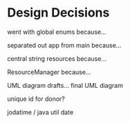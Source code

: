 # Design Decisions


went with global enums because...

separated out app from main because...

central string resources because...

ResourceManager because...

UML diagram drafts... final UML diagram

unique id for donor?

jodatime / java util date

